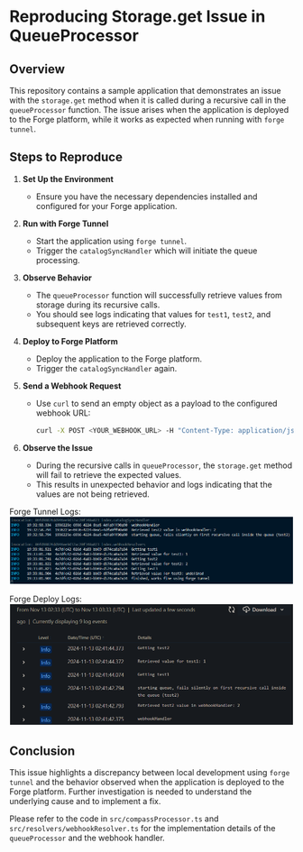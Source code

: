 # Reproducing Storage.get Issue in QueueProcessor

## Overview
This repository contains a sample application that demonstrates an issue with the `storage.get` method when it is called during a recursive call in the `queueProcessor` function. The issue arises when the application is deployed to the Forge platform, while it works as expected when running with `forge tunnel`.

## Steps to Reproduce

1. **Set Up the Environment**
   - Ensure you have the necessary dependencies installed and configured for your Forge application.

2. **Run with Forge Tunnel**
   - Start the application using `forge tunnel`.
   - Trigger the `catalogSyncHandler` which will initiate the queue processing.

3. **Observe Behavior**
   - The `queueProcessor` function will successfully retrieve values from storage during its recursive calls.
   - You should see logs indicating that values for `test1`, `test2`, and subsequent keys are retrieved correctly.

4. **Deploy to Forge Platform**
   - Deploy the application to the Forge platform.
   - Trigger the `catalogSyncHandler` again.

5. **Send a Webhook Request**
   - Use `curl` to send an empty object as a payload to the configured webhook URL:
     ```bash
     curl -X POST <YOUR_WEBHOOK_URL> -H "Content-Type: application/json" -d '{}'
     ```

6. **Observe the Issue**
   - During the recursive calls in `queueProcessor`, the `storage.get` method will fail to retrieve the expected values.
   - This results in unexpected behavior and logs indicating that the values are not being retrieved.

Forge Tunnel Logs:
![forge tunnel logs](image.png)

Forge Deploy Logs:
![forge deploy logs](image-1.png)

## Conclusion
This issue highlights a discrepancy between local development using `forge tunnel` and the behavior observed when the application is deployed to the Forge platform. Further investigation is needed to understand the underlying cause and to implement a fix.

Please refer to the code in `src/compassProcessor.ts` and `src/resolvers/webhookResolver.ts` for the implementation details of the `queueProcessor` and the webhook handler.

